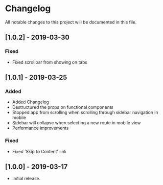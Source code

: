 # Changelog

All notable changes to this project will be documented in this file.

## [1.0.2] - 2019-03-30

### Fixed

- Fixed scrollbar from showing on tabs

## [1.0.1] - 2019-03-25

### Added

- Added Changelog
- Destructured the props on functional components
- Stopped app from scrolling when scrolling through sidebar navigation in mobile
- Sidebar will collapse when selecting a new route in mobile view
- Performance improvements

### Fixed

- Fixed 'Skip to Content' link

## [1.0.0] - 2019-03-17

- Initial release.
